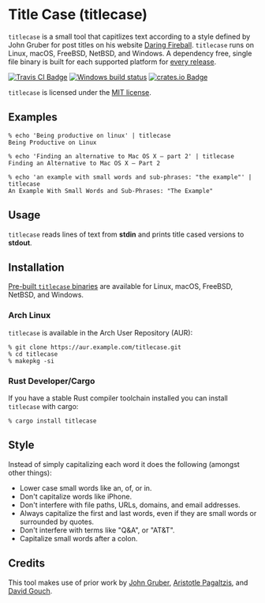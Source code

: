# Title Case (titlecase)

`titlecase` is a small tool that capitlizes text according to a style defined
by John Gruber for post titles on his website [Daring Fireball]. `titlecase`
runs on Linux, macOS, FreeBSD, NetBSD, and Windows. A dependency free, single
file binary is built for each supported platform for [every release][releases].

[![Travis CI Badge](https://travis-ci.org/wezm/titlecase.svg?branch=master)](https://travis-ci.org/wezm/titlecase)
[![Windows build status](https://ci.appveyor.com/api/projects/status/github/wezm/titlecase?svg=true)](https://ci.appveyor.com/project/wezm/titlecase)
[![crates.io Badge](https://img.shields.io/crates/v/titlecase.svg)](https://crates.io/crates/titlecase)

`titlecase` is licensed under the [MIT license][MIT].

## Examples

```
% echo 'Being productive on linux' | titlecase
Being Productive on Linux

% echo 'Finding an alternative to Mac OS X — part 2' | titlecase
Finding an Alternative to Mac OS X — Part 2

% echo 'an example with small words and sub-phrases: "the example"' | titlecase
An Example With Small Words and Sub-Phrases: "The Example"

```

## Usage

`titlecase` reads lines of text from **stdin** and prints title cased versions
to **stdout**.

## Installation

[Pre-built `titlecase` binaries][releases] are available for Linux, macOS,
FreeBSD, NetBSD, and Windows.

### Arch Linux

`titlecase` is available in the Arch User Repository (AUR):

```
% git clone https://aur.example.com/titlecase.git
% cd titlecase
% makepkg -si
```

### Rust Developer/Cargo

If you have a stable Rust compiler toolchain installed you can install
`titlecase` with cargo:

```
% cargo install titlecase
```

## Style

Instead of
simply capitalizing each word it does the following (amongst other things):

* Lower case small words like an, of, or in.
* Don't capitalize words like iPhone.
* Don't interfere with file paths, URLs, domains, and email addresses.
* Always capitalize the first and last words, even if they are small words
  or surrounded by quotes.
* Don't interfere with terms like "Q&A", or "AT&T".
* Capitalize small words after a colon.

## Credits

This tool makes use of prior work by [John Gruber], [Aristotle Pagaltzis], and
[David Gouch].



[Daring Fireball]: https://daringfireball.net/
[John Gruber]: https://daringfireball.net/2008/05/title_case
[Aristotle Pagaltzis]: http://plasmasturm.org/code/titlecase/
[David Gouch]: http://individed.com/code/to-title-case/
[releases]: https://github.com/wezm/titlecase/releases
[MIT]: https://github.com/wezm/titlecase/blob/master/LICENSE
